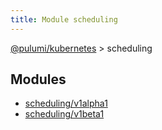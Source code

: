 ```yaml
---
title: Module scheduling
---
```


<a href="../index.html">@pulumi/kubernetes</a> &gt; scheduling


<h2 class="pdoc-module-header">Modules</h2>

* <a href="v1alpha1">scheduling/v1alpha1</a>
* <a href="v1beta1">scheduling/v1beta1</a>


